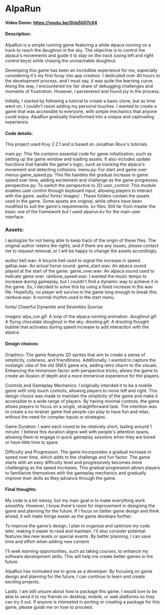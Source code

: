# AlpaRun
#### Video Demo: https://youtu.be/0Uq5jGI7cX4

#### Description:

AlpaRun is a simple running game featuring a white alpaca running on a track to reach the doughnut in the sky.
The objective is to control the alpaca's movements and guide it to stay on the track (using left and right control keys) while chasing the unreachable doughnut.

Developing this game has been an incredible experience for me, especially considering it's my first foray into app creation. I dedicated over 40 hours to the development process, and I must say, it was quite the learning curve. Along the way, I encountered my fair share of debugging challenges and moments of frustration. However, I persevered and found joy in the process.

Initially, I started by following a tutorial to create a basic clone, but as time went on, I couldn't resist adding my personal touches. I wanted to create a game that was accessible to everyone, with simple mechanics that anyone could enjoy. AlpaRun gradually transformed into a unique and captivating experience.

#### Code details:

This project used Kivy 2.2.1 and is based on Jonathan Roux's tutorials.

main.py: This file contains essential code for game initialization, such as setting up the game window and loading assets. It also includes update functions that handle the game's logic, such as tracking the alpaca's movement and detecting collisions.
menu.py: For start and game over menus
game_speed.py: This file handles the gradual increase in game speed over time, adding excitement and challenge as the game progresses.
perspective.py: To switch the perspective to 2D
user_control: This module enables user control through keyboard input, allowing players to interact with the game.
audio/ fonts/ images/ : These folders contain the assets used in the game. Some assets are original, while others have been modified to suit the game's requirements.
kv files: Still far from master the basic use of the framework but I used alparun.kv for the main user interface.

### Assets:

I apologize for not being able to keep track of the origin of these files. The original author retains the rights, and if there are any issues, please contact me to request removal, or I will be happy to change the assets accordingly.

audio/
bell.wav: A bicycle bell used to signal the increase in speed.
gallop.wav: An actual horse sound.
game_start.wav: An alpaca sound played at the start of the game.
game_over.wav: An alpaca sound used to indicate game over.
rainbow_speed.wav: I wanted the music tempo to increase during gameplay, but I couldn't find a dynamic way to achieve it in the game. So, I decided to solve this by using a fixed increase in the wav file. Hopefully, no player will survive in the game long enough to break this.
rainbow.wav: A normal rhythm used in the start menu.

fonts/
Cheerful Dynamite and Seventies Sunrise

images/
alpa_run.gif: A loop of the alpaca running animation.
doughnut.gif: A flying chocolate doughnut in the sky.
drooling.gif: A drooling thought bubble that activates during speed increase to add interaction with the alpaca.

#### Design choices:

Graphics: The game features 2D sprites that aim to create a sense of simplicity, cuteness, and friendliness. Additionally, I wanted to capture the nostalgic vibe of the old SNES game era, adding retro charm to the visuals. Enhancing the immersion factor with perspective tricks, allows the game to create an illusion of depth and a more immersive experience for the players.

Controls and Gameplay Mechanics: I originally intended it to be a mobile game with only touch controls, allowing players to move left and right. This design choice was made to maintain the simplicity of the game and make it accessible to a wide range of players. By having minimal controls, the game allows players to focus on a single, straightforward task. The intention was to create a no-brainer game that people can play to have fun and relax, without the need for complex inputs or strategies.

Game Duration:  I want each round to be relatively short, lasting around 1 minute. I believe this duration aligns well with people's attention spans, allowing them to engage in quick gameplay sessions when they are bored or have little time to spare.

Difficulty and Progression: The game incorporates a gradual increase in speed over time, which adds to the challenge and fun factor. The game starts with an easy difficulty level and progressively becomes more challenging as the speed increases. This gradual progression allows players to familiarize themselves with the gameplay mechanics and gradually improve their skills as they advance through the game.

#### Final thoughts:

My code is a bit messy, but my main goal is to make everything work smoothly. However, I know there's room for improvement in designing the game and planning for the future. If I focus on better game design and think ahead, it will make things easier as the game develops further.

To improve the game's design, I plan to organize and optimize my code later, making it easier to read and maintain. I'll also consider potential features like new levels or special events. By better planning, I can save time and effort when adding new content.

I'll seek learning opportunities, such as taking courses, to enhance my software development skills. This will help me create better games in the future.

AlpaRun has motivated me to grow as a developer. By focusing on game design and planning for the future, I can continue to learn and create exciting projects.

Lastly, I am still unsure about how to package this game. I would love to be able to send it to my friends on desktop, mobile, or web platforms so they can try it out. If anyone is interested in porting or creating a package for this game, please guide me on how to proceed.
